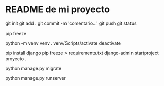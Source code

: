 # README de mi proyecto



git init
git add .
git commit -m 'comentario...'
git push
git status

pip freeze

python -m venv venv
. venv/Scripts/activate
deactivate

pip install django
pip freeze > requirements.txt
django-admin startproject proyecto .

python manage.py migrate

python manage.py runserver
